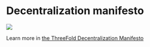 # Decentralization manifesto

![](threefold__manifesto.png  )

Learn more in [the ThreeFold Decentralization Manifesto](https://wiki2.threefold.io/threefold_decentralization_manifesto_v_2_0_1.pdf)

<!-- ```pdf
Learn more in [the ThreeFold Decentralization Manifesto](https://wiki2.threefold.io/threefold_decentralization_manifesto_v_2_0_1.pdf)
``` -->

<!-- ### Information hosted on

- The pdf of the manifesto is hosted on: https://github.com/threefoldfoundation/info_foundation
- Disclaimers on: https://github.com/threefoldfoundation/info_threefold/tree/development/src/disclaimers
 -->
